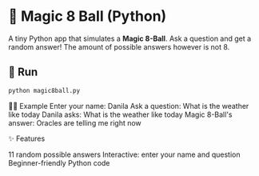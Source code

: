 # 🎱 Magic 8 Ball (Python)

A tiny Python app that simulates a **Magic 8-Ball**.
Ask a question and get a random answer!
The amount of possible answers however is not 8.

## 🚀 Run

```bash
python magic8ball.py
```

🧑‍💻 Example
Enter your name: Danila
Ask a question: What is the weather like today
Danila asks: What is the weather like today
Magic 8-Ball's answer: Oracles are telling me right now

✨ Features

11 random possible answers
Interactive: enter your name and question
Beginner-friendly Python code

